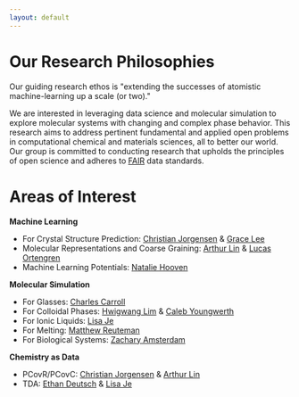 ```yaml
---
layout: default
---
```

# Our Research Philosophies

Our guiding research ethos is "extending the successes of atomistic machine-learning up a scale (or two)."

We are interested in leveraging data science and molecular simulation to explore molecular systems with changing and complex phase behavior. This research aims to address pertinent fundamental and applied open problems in computational chemical and materials sciences, all to better our world. Our group is committed to conducting research that upholds the principles of open science and adheres to [FAIR](https://www.go-fair.org/fair-principles/) data standards.

# Areas of Interest
<strong>Machine Learning</strong>
<ul>
    <li>For Crystal Structure Prediction: <a href="{{ site.baseurl }}/members/christian_jorgensen">Christian Jorgensen</a> & <a href="{{ site.baseurl }}/members/grace_lee">Grace Lee</a></li>
    <li>Molecular Representations and Coarse Graining: <a href="{{ site.baseurl }}/members/arthur_lin">Arthur Lin</a> & <a href="{{ site.baseurl }}/members/lucas_ortengren">Lucas Ortengren</a></li>
    <li>Machine Learning Potentials: <a href="{{ site.baseurl }}/members/natalie_hooven">Natalie Hooven</a></li>
</ul>

<strong>Molecular Simulation</strong>
<ul>
    <li>For Glasses: <a href="{{ site.baseurl }}/members/charles_carroll">Charles Carroll</a></li>
    <li>For Colloidal Phases: <a href="{{ site.baseurl }}/members/hwigwang_lim">Hwigwang Lim</a> & <a href="{{ site.baseurl }}/members/caleb_youngwerth">Caleb Youngwerth</a></li>
    <li>For Ionic Liquids: <a href="{{ site.baseurl }}/members/lisa_je">Lisa Je</a></li>
    <li>For Melting: <a href="{{ site.baseurl }}/members/matthew_reuteman">Matthew Reuteman</a></li>
    <li>For Biological Systems: <a href="{{ site.baseurl }}/members/zachary_amsterdam">Zachary Amsterdam</a></li>
</ul>

<strong>Chemistry as Data</strong>
<ul>
    <li>PCovR/PCovC: <a href="{{ site.baseurl }}/members/christian_jorgensen">Christian Jorgensen</a> & <a href="{{ site.baseurl }}/members/arthur_lin">Arthur Lin</a></li>
    <li>TDA: <a href="{{ site.baseurl }}/members/ethan_deutsch">Ethan Deutsch</a> & <a href="{{ site.baseurl }}/members/lisa_je">Lisa Je</a></li>
</ul>
